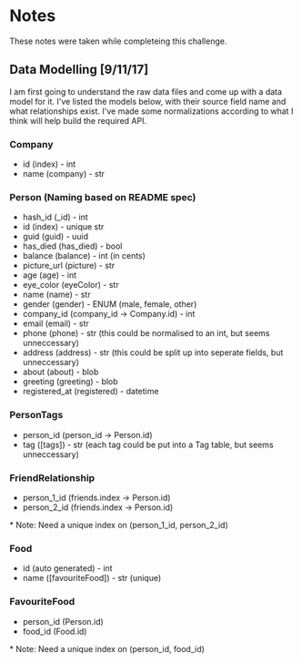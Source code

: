 # Notes

These notes were taken while completeing this challenge. 


## Data Modelling [9/11/17]

I am first going to understand the raw data files and come up with a data model for it.
I've listed the models below, with their source field name and what relationships exist.
I've made some normalizations according to what I think will help build the required API.


### Company

- id (index) - int
- name (company) - str

### Person (Naming based on README spec)

- hash_id (_id) - int
- id (index) - unique str
- guid (guid) - uuid
- has_died (has_died) - bool
- balance (balance) - int (in cents)
- picture_url (picture) - str
- age (age) - int
- eye_color (eyeColor) - str
- name (name) - str
- gender (gender) - ENUM (male, female, other)
- company_id (company_id -> Company.id) - int
- email (email) - str 
- phone (phone) - str (this could be normalised to an int, but seems unneccessary)
- address (address) - str (this could be split up into seperate fields, but unneccessary)
- about (about) - blob
- greeting (greeting) - blob
- registered_at (registered) - datetime 


### PersonTags

- person_id (person_id -> Person.id)
- tag ([tags]) - str (each tag could be put into a Tag table, but seems unneccessary)


### FriendRelationship

- person_1_id (friends.index -> Person.id)
- person_2_id (friends.index -> Person.id)

\* Note: Need a unique index on (person_1_id, person_2_id)


### Food

- id (auto generated) - int
- name ([favouriteFood]) - str (unique)


### FavouriteFood

- person_id (Person.id)
- food_id (Food.id)

\* Note: Need a unique index on (person_id, food_id)


